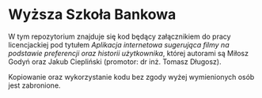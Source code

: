 # Wyższa Szkoła Bankowa

W tym repozytorium znajduje się kod będący załącznikiem do pracy licencjackiej pod tytułem _Aplikacja internetowa sugerująca filmy 
                                                                                            na podstawie preferencji oraz historii użytkownika_, której autorami są Miłosz Godyń oraz Jakub Ciepliński (promotor: dr inż. Tomasz Długosz).  

Kopiowanie oraz wykorzystanie kodu bez zgody wyżej wymienionych osób jest zabronione.
